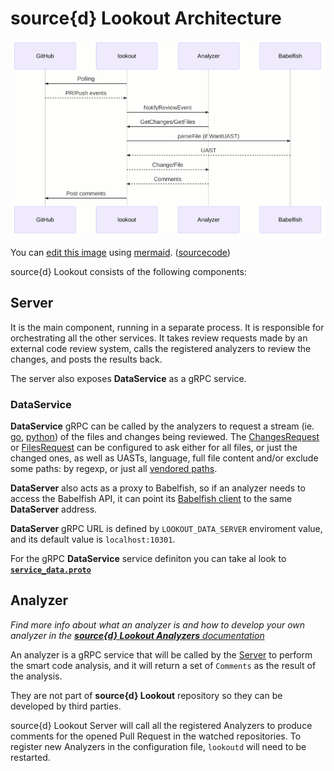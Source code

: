 # source{d} Lookout Architecture

![source{d} Lookout service sequence diagram](assets/lookout-seq-diagram.png)

You can [edit this image](https://mermaidjs.github.io/mermaid-live-editor/#/edit/eyJjb2RlIjoic2VxdWVuY2VEaWFncmFtXG4gICAgcGFydGljaXBhbnQgR2l0SHViXG4gICAgcGFydGljaXBhbnQgbG9va291dFxuICAgIHBhcnRpY2lwYW50IEFuYWx5emVyXG4gICAgcGFydGljaXBhbnQgQmFiZWxmaXNoXG4gICAgbG9va291dC0-PkdpdEh1YjogUG9sbGluZ1xuICAgIEdpdEh1Yi0tPj5sb29rb3V0OiBQUi9QdXNoIGV2ZW50c1xuICAgIGxvb2tvdXQtPj5BbmFseXplcjogTm90aWZ5UmV2aWV3RXZlbnRcbiAgICBBbmFseXplci0-Pmxvb2tvdXQ6IEdldENoYW5nZXMvR2V0RmlsZXNcbiAgICBsb29rb3V0LT4-QmFiZWxmaXNoOiBwYXJzZUZpbGUgKGlmIFdhbnRVQVNUKVxuICAgIEJhYmVsZmlzaC0tPj5sb29rb3V0OiBVQVNUXG4gICAgbG9va291dC0tPj5BbmFseXplcjogQ2hhbmdlL0ZpbGVcbiAgICBBbmFseXplci0tPj5sb29rb3V0OiBDb21tZW50c1xuICAgIGxvb2tvdXQtPj5HaXRIdWI6IFBvc3QgY29tbWVudHMiLCJtZXJtYWlkIjp7InRoZW1lIjoiZGVmYXVsdCJ9fQ) using [mermaid](https://mermaidjs.github.io). ([sourcecode](assets/lookout-seq-diagram.md))

source{d} Lookout consists of the following components:


## Server

It is the main component, running in a separate process.
It is responsible for orchestrating all the other services.
It takes review requests made by an external code review system, calls the registered analyzers to review the changes, and posts the results back.

The server also exposes **DataService** as a gRPC service.

### DataService

**DataService** gRPC can be called by the analyzers to request a stream (ie. [go](https://grpc.io/docs/tutorials/basic/go.html#server-side-streaming-rpc-1), [python](https://grpc.io/docs/tutorials/basic/python.html#response-streaming-rpc)) of the files and changes being reviewed. The [ChangesRequest](https://github.com/src-d/lookout-sdk/blob/master/proto/lookout/sdk/service_data.proto#L58) or [FilesRequest](https://github.com/src-d/lookout-sdk/blob/master/proto/lookout/sdk/service_data.proto#L70) can be configured to ask either for all files, or just the changed ones, as well as UASTs, language, full file content and/or exclude some paths: by regexp, or just all [vendored paths](https://github.com/github/linguist/blob/master/lib/linguist/vendor.yml).

**DataServer** also acts as a proxy to Babelfish, so if an analyzer needs to access the Babelfish API, it can point its [Babelfish client](https://docs.sourced.tech/babelfish/using-babelfish/clients) to the same **DataServer** address.

**DataServer** gRPC URL is defined by `LOOKOUT_DATA_SERVER` enviroment value, and its default value is `localhost:10301`.

For the gRPC **DataService** service definiton you can take al look to **[`service_data.proto`](https://github.com/src-d/lookout-sdk/blob/master/proto/lookout/sdk/service_data.proto#L27)**

## Analyzer

_Find more info about what an analyzer is and how to develop your own analyzer in the [**source{d} Lookout Analyzers** documentation](analyzers.md)_

An analyzer is a gRPC service that will be called by the [Server](#server) to perform the smart code analysis, and it will return a set of `Comments` as the result of the analysis.

They are not part of **source{d} Lookout** repository so they can be developed by third parties.

source{d} Lookout Server will call all the registered Analyzers to produce comments for the opened Pull Request in the watched repositories. To register new Analyzers in the configuration file, `lookoutd` will need to be restarted.
